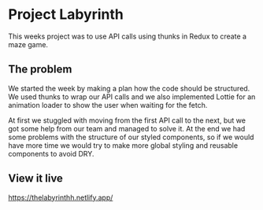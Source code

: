 # Project Labyrinth

This weeks project was to use API calls using thunks in Redux to create a maze game. 

## The problem
We started the week by making a plan how the code should be structured. 
We used thunks to wrap our API calls and we also implemented Lottie for an animation loader to show the user when waiting for the fetch. 

At first we stuggled with moving from the first API call to the next, but we got some help from our team and managed to solve it. At the end we had some problems with the structure of our styled components, so if we would have more time we would try to make more global styling and reusable components to avoid DRY. 


## View it live

https://thelabyrinthh.netlify.app/
